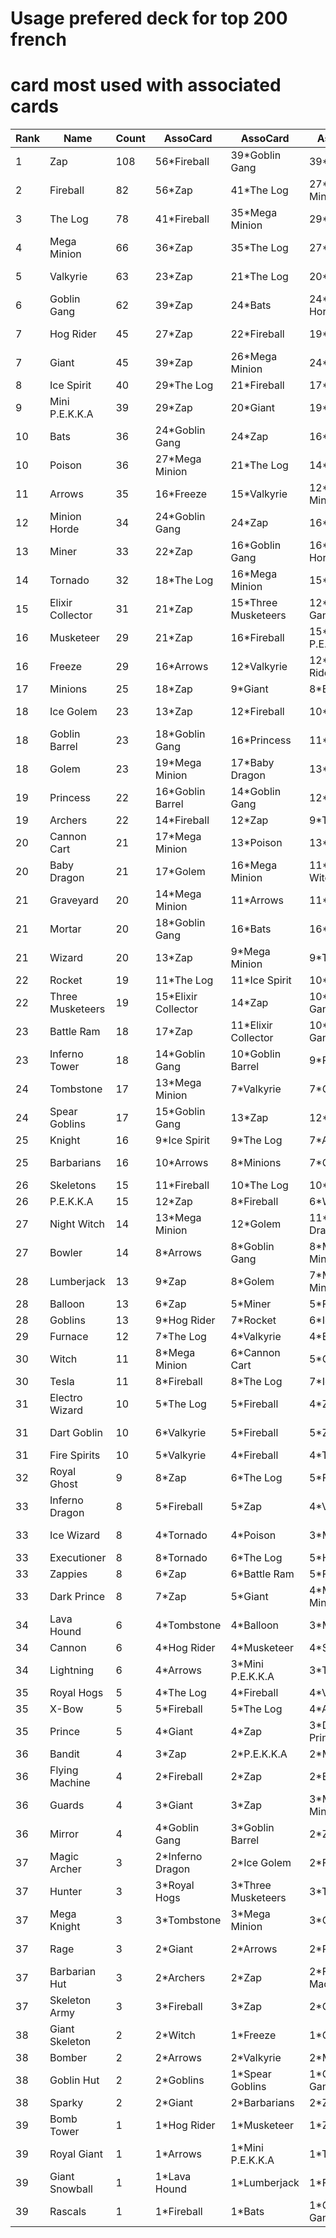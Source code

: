 # Usage prefered deck for top 200 french
# card most used  with associated cards 

|Rank|            Name|Count|           AssoCard|           AssoCard|         AssoCard|           AssoCard|
|----|----------------|-----|-------------------|-------------------|-----------------|-------------------|
|   1|             Zap|  108|        56*Fireball|     39*Goblin Gang|         39*Giant|     36*Mega Minion|
|   2|        Fireball|   82|             56*Zap|         41*The Log|   27*Mega Minion|           24*Giant|
|   3|         The Log|   78|        41*Fireball|     35*Mega Minion|    29*Ice Spirit|             28*Zap|
|   4|     Mega Minion|   66|             36*Zap|         35*The Log|        27*Poison|        27*Fireball|
|   5|        Valkyrie|   63|             23*Zap|         21*The Log|      20*Fireball|     20*Goblin Gang|
|   6|     Goblin Gang|   62|             39*Zap|            24*Bats|  24*Minion Horde|        22*Fireball|
|   7|       Hog Rider|   45|             27*Zap|        22*Fireball|      19*Valkyrie|     16*Goblin Gang|
|   7|           Giant|   45|             39*Zap|     26*Mega Minion|      24*Fireball|         22*The Log|
|   8|      Ice Spirit|   40|         29*The Log|        21*Fireball|           17*Zap|        14*Valkyrie|
|   9|  Mini P.E.K.K.A|   39|             29*Zap|           20*Giant|       19*The Log|        19*Fireball|
|  10|            Bats|   36|     24*Goblin Gang|             24*Zap|        16*Mortar|        16*Fireball|
|  10|          Poison|   36|     27*Mega Minion|         21*The Log|       14*Tornado|             14*Zap|
|  11|          Arrows|   35|          16*Freeze|        15*Valkyrie|   12*Mega Minion|       11*Graveyard|
|  12|    Minion Horde|   34|     24*Goblin Gang|             24*Zap|         16*Miner|        11*Fireball|
|  13|           Miner|   33|             22*Zap|     16*Goblin Gang|  16*Minion Horde|        12*Fireball|
|  14|         Tornado|   32|         18*The Log|     16*Mega Minion|      15*Valkyrie|          14*Poison|
|  15|Elixir Collector|   31|             21*Zap|15*Three Musketeers|   12*Goblin Gang|    11*Minion Horde|
|  16|       Musketeer|   29|             21*Zap|        16*Fireball|15*Mini P.E.K.K.A|           14*Giant|
|  16|          Freeze|   29|          16*Arrows|        12*Valkyrie|     12*Hog Rider|       11*Graveyard|
|  17|         Minions|   25|             18*Zap|            9*Giant|     8*Barbarians|           7*Freeze|
|  18|       Ice Golem|   23|             13*Zap|        12*Fireball|       10*The Log| 9*Three Musketeers|
|  18|   Goblin Barrel|   23|     18*Goblin Gang|        16*Princess|       11*The Log|        11*Valkyrie|
|  18|           Golem|   23|     19*Mega Minion|     17*Baby Dragon|        13*Poison|     12*Night Witch|
|  19|        Princess|   22|   16*Goblin Barrel|     14*Goblin Gang|    12*Ice Spirit|          10*Rocket|
|  19|         Archers|   22|        14*Fireball|             12*Zap|        9*The Log|           7*Knight|
|  20|     Cannon Cart|   21|     17*Mega Minion|          13*Poison|       13*The Log|              9*Zap|
|  20|     Baby Dragon|   21|           17*Golem|     16*Mega Minion|   11*Night Witch|          11*Poison|
|  21|       Graveyard|   20|     14*Mega Minion|          11*Arrows|        11*Freeze|         9*Valkyrie|
|  21|          Mortar|   20|     18*Goblin Gang|            16*Bats|           16*Zap|       14*Hog Rider|
|  21|          Wizard|   20|             13*Zap|      9*Mega Minion|        9*The Log|   9*Mini P.E.K.K.A|
|  22|          Rocket|   19|         11*The Log|      11*Ice Spirit|      10*Valkyrie|        10*Princess|
|  22|Three Musketeers|   19|15*Elixir Collector|             14*Zap|   10*Goblin Gang|      10*Battle Ram|
|  23|      Battle Ram|   18|             17*Zap|11*Elixir Collector|   10*Goblin Gang|10*Three Musketeers|
|  23|   Inferno Tower|   18|     14*Goblin Gang|   10*Goblin Barrel|       9*Princess|         8*Valkyrie|
|  24|       Tombstone|   17|     13*Mega Minion|         7*Valkyrie|      7*Graveyard|           6*Poison|
|  24|   Spear Goblins|   17|     15*Goblin Gang|             13*Zap|          12*Bats|          12*Mortar|
|  25|          Knight|   16|       9*Ice Spirit|          9*The Log|        7*Archers|         6*Fireball|
|  25|      Barbarians|   16|          10*Arrows|          8*Minions|          7*Giant| 7*Elixir Collector|
|  26|       Skeletons|   15|        11*Fireball|         10*The Log|    10*Ice Spirit|        8*Ice Golem|
|  26|       P.E.K.K.A|   15|             12*Zap|         8*Fireball|         6*Wizard|          6*The Log|
|  27|     Night Witch|   14|     13*Mega Minion|           12*Golem|   11*Baby Dragon|          10*Poison|
|  27|          Bowler|   14|           8*Arrows|      8*Goblin Gang|    8*Mega Minion|        6*Graveyard|
|  28|      Lumberjack|   13|              9*Zap|            8*Golem|    7*Mega Minion|         6*Fireball|
|  28|         Balloon|   13|              6*Zap|            5*Miner|       5*Fireball|           5*Arrows|
|  28|         Goblins|   13|        9*Hog Rider|           7*Rocket|     6*Ice Spirit|              6*Zap|
|  29|         Furnace|   12|          7*The Log|         4*Valkyrie|           4*Bats|           4*Arrows|
|  30|           Witch|   11|      8*Mega Minion|      6*Cannon Cart|          5*Giant|              5*Zap|
|  30|           Tesla|   11|         8*Fireball|          8*The Log|     7*Ice Spirit|           4*Knight|
|  31|  Electro Wizard|   10|          5*The Log|         5*Fireball|            4*Zap|           4*Poison|
|  31|     Dart Goblin|   10|         6*Valkyrie|         5*Fireball|            5*Zap|    5*Goblin Barrel|
|  31|    Fire Spirits|   10|         5*Valkyrie|         4*Fireball|        4*The Log|          3*Archers|
|  32|     Royal Ghost|    9|              8*Zap|          6*The Log|       5*Fireball|            5*Giant|
|  33|  Inferno Dragon|    8|         5*Fireball|              5*Zap|       4*Valkyrie|        3*Ice Golem|
|  33|      Ice Wizard|    8|          4*Tornado|           4*Poison|          3*Miner|      3*Mega Minion|
|  33|     Executioner|    8|          8*Tornado|          6*The Log|      5*Hog Rider|       5*Ice Spirit|
|  33|         Zappies|    8|              6*Zap|       6*Battle Ram|       5*Fireball|        4*P.E.K.K.A|
|  33|     Dark Prince|    8|              7*Zap|            5*Giant|    4*Mega Minion|         4*Fireball|
|  34|      Lava Hound|    6|        4*Tombstone|          4*Balloon|          3*Miner|      3*Mega Minion|
|  34|          Cannon|    6|        4*Hog Rider|        4*Musketeer|      4*Skeletons|         3*Fireball|
|  34|       Lightning|    6|           4*Arrows|   3*Mini P.E.K.K.A|        3*The Log|          3*Archers|
|  35|      Royal Hogs|    5|          4*The Log|         4*Fireball|       4*Valkyrie|           3*Hunter|
|  35|           X-Bow|    5|         5*Fireball|          5*The Log|        4*Archers|       4*Ice Spirit|
|  35|          Prince|    5|            4*Giant|              4*Zap|    3*Dark Prince|           2*Poison|
|  36|          Bandit|    4|              3*Zap|        2*P.E.K.K.A|          2*Miner|          2*Minions|
|  36|  Flying Machine|    4|         2*Fireball|              2*Zap|     2*Battle Ram|          2*Zappies|
|  36|          Guards|    4|            3*Giant|              3*Zap|    3*Mega Minion|        3*Musketeer|
|  36|          Mirror|    4|      4*Goblin Gang|    3*Goblin Barrel|            2*Zap|     2*Minion Horde|
|  37|    Magic Archer|    3|   2*Inferno Dragon|        2*Ice Golem|       2*Fireball|       2*Lumberjack|
|  37|          Hunter|    3|       3*Royal Hogs| 3*Three Musketeers|        3*The Log|        3*Skeletons|
|  37|     Mega Knight|    3|        3*Tombstone|      3*Mega Minion|      3*Graveyard|             2*Bats|
|  37|            Rage|    3|            2*Giant|           2*Arrows|         2*Prince|      1*Mega Minion|
|  37|   Barbarian Hut|    3|          2*Archers|              2*Zap| 2*Flying Machine|         1*Fireball|
|  37|   Skeleton Army|    3|         3*Fireball|              3*Zap|          2*Giant|            2*Miner|
|  38|  Giant Skeleton|    2|            2*Witch|           1*Freeze|      1*Graveyard|      1*Cannon Cart|
|  38|          Bomber|    2|           2*Arrows|         2*Valkyrie|      2*Musketeer|           1*Freeze|
|  38|      Goblin Hut|    2|          2*Goblins|    1*Spear Goblins|    1*Goblin Gang|      1*Dart Goblin|
|  38|          Sparky|    2|            2*Giant|       2*Barbarians|            2*Zap|     1*Fire Spirits|
|  39|      Bomb Tower|    1|        1*Hog Rider|        1*Musketeer|            1*Zap|         1*Valkyrie|
|  39|     Royal Giant|    1|           1*Arrows|   1*Mini P.E.K.K.A|        1*The Log|        1*Lightning|
|  39|  Giant Snowball|    1|       1*Lava Hound|       1*Lumberjack|       1*Fireball|      1*Mega Minion|
|  39|         Rascals|    1|         1*Fireball|             1*Bats|    1*Goblin Gang|    1*Spear Goblins|